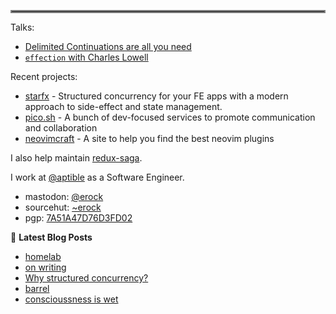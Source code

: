<hr style="border:2px solid gray"> </hr>

Talks:

- [Delimited Continuations are all you need](https://youtu.be/uRbqLGj_6mI)
- [`effection` with Charles Lowell](https://youtu.be/lJDgpxRw5WA?si=cCHZiKqNO7vIUhPc)

Recent projects:

- [starfx](https://github.com/neurosnap/starfx) - Structured concurrency 
  for your FE apps with a modern approach to side-effect and state management. 
- [pico.sh](https://pico.sh) - A bunch of dev-focused services to promote
  communication and collaboration
- [neovimcraft](https://neovimcraft.com) - A site to help you find the best
  neovim plugins

I also help maintain [redux-saga](https://github.com/redux-saga).

I work at [@aptible](https://aptible.com) as a Software Engineer.

- mastodon: [@erock](https://fosstodon.org/@erock)
- sourcehut: [~erock](https://git.sr.ht/~erock)
- pgp: [7A51A47D76D3FD02](https://erock.io/publickey.txt)

📕 **Latest Blog Posts**

<!-- BLOG-POST-LIST:START -->
- [homelab](https://bower.sh/homelab)
- [on writing](https://bower.sh/on-writing)
- [Why structured concurrency?](https://bower.sh/why-structured-concurrency)
- [barrel](https://bower.sh/floating)
- [conscioussness is wet](https://bower.sh/consciousness-is-wet)
<!-- BLOG-POST-LIST:END -->
